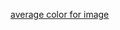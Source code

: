 [average color for image](https://christianselig.com/2021/04/efficient-average-color/?utm_campaign=iOS%2BDev%2BWeekly&utm_medium=web&utm_source=iOS%2BDev%2BWeekly%2BIssue%2B502)
